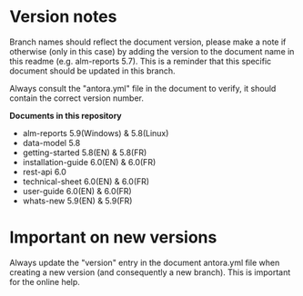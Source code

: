 # Version notes

Branch names should reflect the document version, please make a note if otherwise (only in this case) by adding the version to the document name in this readme (e.g. alm-reports 5.7). This is a reminder that this specific document should be updated in this branch.

Always consult the "antora.yml" file in the document to verify, it should contain the correct version number.

**Documents in this repository**

* alm-reports 5.9(Windows) & 5.8(Linux)
* data-model 5.8
* getting-started 5.8(EN) & 5.8(FR) 	      
* installation-guide 6.0(EN) & 6.0(FR)
* rest-api 6.0
* technical-sheet 6.0(EN) & 6.0(FR)
* user-guide 6.0(EN) & 6.0(FR)
* whats-new 5.9(EN) & 5.9(FR)



# Important on new versions

Always update the "version" entry in the document antora.yml file when creating a new version (and consequently a new branch). This is important for the online help.